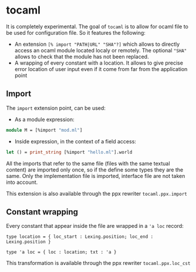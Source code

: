 # tocaml

It is completely experimental. The goal of `tocaml` is to allow for ocaml file
to be used for configuration file. So it features the following:
 * An extension `[% import "PATH|URL" "SHA"?]` which allows to directly access
   an ocaml module located localy or remotely. The optional `"SHA"` allows to check that
   the module has not been replaced.
 * A wrapping of every constant with a location. It allows to give precise error
   location of user input even if it come from far from the application point


## Import

The `import` extension point, can be used:
 * As a module expression:

```ocaml
module M = [%import "mod.ml"]
```

 * Inside expression, in the context of a field access:

```ocaml
let () = print_string [%import "hello.ml"].world
```

All the imports that refer to the same file (files with the same textual
content) are imported only once, so if the define some types they are the same.
Only the implementation file is imported, interface file are not taken into account.

This extension is also available through the ppx rewriter `tocaml.ppx.import`

## Constant wrapping

Every constant that appear inside the file are wrapped in a `'a loc` record:

```
type location = { loc_start : Lexing.position; loc_end : Lexing.position }

type 'a loc = { loc : location; txt : 'a }
```

This transformation is available through the ppx rewriter `tocaml.ppx.loc_cst`
